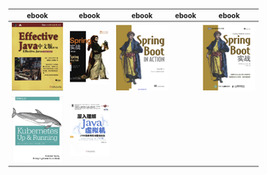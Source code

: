 
|ebook|ebook|ebook|ebook|ebook|
|---|---|---|---|---|
|![](https://github.com/qijintech/qijin-tech-library/blob/master/images/Effective%20Java%E4%B8%AD%E6%96%87%E7%89%88%EF%BC%88%E7%AC%AC2%E7%89%88%EF%BC%89%20(2).jpg)|![](https://github.com/qijintech/qijin-tech-library/blob/master/images/SPRING%20%E5%AE%9E%E6%88%98%EF%BC%88%E7%AC%AC3%E7%89%88%EF%BC%89.jpg)|![](https://github.com/qijintech/qijin-tech-library/blob/master/images/Spring%20Boot%20in%20Action.jpg)||![](https://github.com/qijintech/qijin-tech-library/blob/master/images/Spring%20Boot%E5%AE%9E%E6%88%98.jpg)|![](https://github.com/qijintech/qijin-tech-library/blob/master/images/Spring%20in%20Action%2C%204th%20Edition.pdf)|
|![](https://github.com/qijintech/qijin-tech-library/blob/master/images/kubernetes-up-running.jpg)|![](https://github.com/qijintech/qijin-tech-library/blob/master/images/%E6%B7%B1%E5%85%A5%E7%90%86%E8%A7%A3Java%E8%99%9A%E6%8B%9F%E6%9C%BA%EF%BC%9AJVM%E9%AB%98%E7%BA%A7%E7%89%B9%E6%80%A7%E4%B8%8E%E6%9C%80%E4%BD%B3%E5%AE%9E%E8%B7%B5%EF%BC%88%E6%9C%80%E6%96%B0%E7%AC%AC%E4%BA%8C%E7%89%88%EF%BC%89.jpg)|
